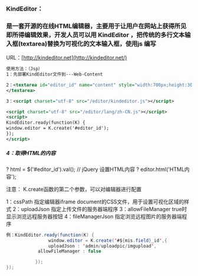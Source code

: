 ### KindEditor：

### 是一套开源的在线HTML编辑器，主要用于让用户在网站上获得所见即所得编辑效果，开发人员可以用 KindEditor ，把传统的多行文本输入框(textarea)替换为可视化的文本输入框，使用js 编写

URL：[http://kindeditor.net](http://kindeditor.net/)

```xml
使用方法：（Jsp）
1：先部署KindEditor文件到---Web-Content

2：<textarea id="editor_id" name="content" style="width:700px;height:300px;">
</textarea>

3：<script charset="utf-8" src="/editor/kindeditor.js"></script>

<script charset="utf-8" src="/editor/lang/zh-CN.js"></script>
<script>
KindEditor.ready(function(K) {
window.editor = K.create('#editor_id');
});
</script>
```

##### 4：取得HTML的内容

?	html = $('#editor_id').val(); // jQuery 设置HTML内容 ?	editor.html('HTML内容');

注意： K.create函数的第二个参数，可以对编辑器进行配置

1：cssPath 指定编辑器iframe document的CSS文件，用于设置可视化区域的样式 2：uploadJson 指定上传文件的服务器端程序 3：allowFileManager true时显示浏览远程服务器按钮 4：fileManagerJson 指定浏览远程图片的服务器端程序

```java
例：KindEditor.ready(function(K) {
                window.editor = K.create('#${mis.field}_id',{			
                uploadJson : 'admin/uploadpic/imgupload',
    		allowFileManager : false

	       });
});
```

